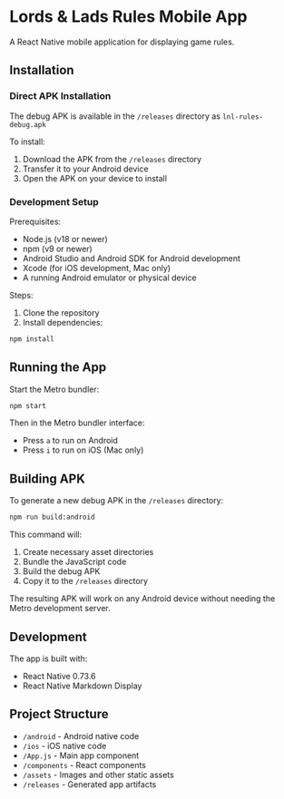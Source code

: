 # Lords & Lads Rules Mobile App

A React Native mobile application for displaying game rules.

## Installation

### Direct APK Installation
The debug APK is available in the `/releases` directory as `lnl-rules-debug.apk`

To install:
1. Download the APK from the `/releases` directory
2. Transfer it to your Android device
3. Open the APK on your device to install

### Development Setup

Prerequisites:
- Node.js (v18 or newer)
- npm (v9 or newer)
- Android Studio and Android SDK for Android development
- Xcode (for iOS development, Mac only)
- A running Android emulator or physical device

Steps:
1. Clone the repository
2. Install dependencies:
```bash
npm install
```

## Running the App

Start the Metro bundler:
```bash
npm start
```

Then in the Metro bundler interface:
- Press `a` to run on Android
- Press `i` to run on iOS (Mac only)

## Building APK

To generate a new debug APK in the `/releases` directory:

```bash
npm run build:android
```

This command will:
1. Create necessary asset directories
2. Bundle the JavaScript code
3. Build the debug APK
4. Copy it to the `/releases` directory

The resulting APK will work on any Android device without needing the Metro development server.

## Development

The app is built with:
- React Native 0.73.6
- React Native Markdown Display

## Project Structure

- `/android` - Android native code
- `/ios` - iOS native code
- `/App.js` - Main app component
- `/components` - React components
- `/assets` - Images and other static assets
- `/releases` - Generated app artifacts
